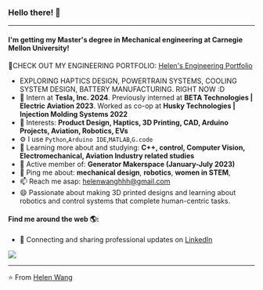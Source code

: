 ### Hello there! 👋
---

#### I'm getting my Master's degree in Mechanical engineering at Carnegie Mellon University! 

🤩CHECK OUT MY ENGINEERING PORTFOLIO: <a href="https://helenwanghh.github.io/">Helen's Engineering Portfolio</a>

- EXPLORING HAPTICS DESIGN, POWERTRAIN SYSTEMS, COOLING SYSTEM DESIGN, BATTERY MANUFACTURING. RIGHT NOW :D
- 🏢 Intern at **Tesla, Inc. 2024**. Previously interned at **BETA Technologies | Electric Aviation 2023**. Worked as co-op at **Husky Technologies | Injection Molding Systems 2022**
- 💜 Interests: **Product Design, Haptics, 3D Printing, CAD, Arduino Projects, Aviation, Robotics, EVs**
- ⚙️ I use `Python`,`Arduino IDE`,`MATLAB`,`G.code`
- 🌱 Learning more about and studying: **C++, control, Computer Vision, Electromechanical, Aviation Industry related studies**
- 💅 Active member of: **Generator Makerspace (January-July 2023)**
- 💬 Ping me about: **mechanical design**, **robotics**, **women in STEM**, 
- 📫 Reach me asap: helenwanghhh@gmail.com
- 😄 Passionate about making 3D printed designs and learning about robotics and control systems that complete human-centric tasks.

#### Find me around the web 🌎:
- 💼 Connecting and sharing professional updates on <a href="https://www.linkedin.com/in/helenwanghh">LinkedIn</a>



<img align="center" src="https://github.com/anathayna/anathayna/blob/master/assets/pusheencode.gif"/>



---

⭐️ From [Helen Wang](https://github.com/helenwanghh)
